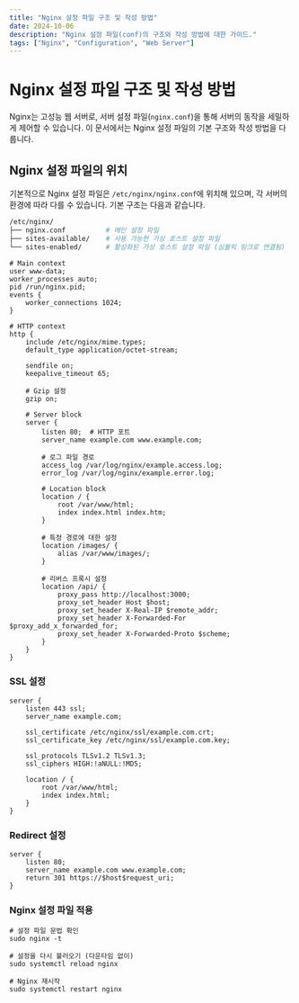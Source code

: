 ```yaml
---
title: "Nginx 설정 파일 구조 및 작성 방법"
date: 2024-10-06
description: "Nginx 설정 파일(conf)의 구조와 작성 방법에 대한 가이드."
tags: ["Nginx", "Configuration", "Web Server"]
---
```


# Nginx 설정 파일 구조 및 작성 방법

Nginx는 고성능 웹 서버로, 서버 설정 파일(`nginx.conf`)을 통해 서버의 동작을 세밀하게 제어할 수 있습니다. 이 문서에서는 Nginx 설정 파일의 기본 구조와 작성 방법을 다룹니다.

## Nginx 설정 파일의 위치
기본적으로 Nginx 설정 파일은 `/etc/nginx/nginx.conf`에 위치해 있으며, 각 서버의 환경에 따라 다를 수 있습니다. 기본 구조는 다음과 같습니다.

```bash
/etc/nginx/
├── nginx.conf          # 메인 설정 파일
├── sites-available/    # 사용 가능한 가상 호스트 설정 파일
└── sites-enabled/      # 활성화된 가상 호스트 설정 파일 (심볼릭 링크로 연결됨)
```

```code
# Main context
user www-data;
worker_processes auto;
pid /run/nginx.pid;
events {
    worker_connections 1024;
}

# HTTP context
http {
    include /etc/nginx/mime.types;
    default_type application/octet-stream;

    sendfile on;
    keepalive_timeout 65;

    # Gzip 설정
    gzip on;

    # Server block
    server {
        listen 80;  # HTTP 포트
        server_name example.com www.example.com;

        # 로그 파일 경로
        access_log /var/log/nginx/example.access.log;
        error_log /var/log/nginx/example.error.log;

        # Location block
        location / {
            root /var/www/html;
            index index.html index.htm;
        }

        # 특정 경로에 대한 설정
        location /images/ {
            alias /var/www/images/;
        }

        # 리버스 프록시 설정
        location /api/ {
            proxy_pass http://localhost:3000;
            proxy_set_header Host $host;
            proxy_set_header X-Real-IP $remote_addr;
            proxy_set_header X-Forwarded-For $proxy_add_x_forwarded_for;
            proxy_set_header X-Forwarded-Proto $scheme;
        }
    }
}

```


### SSL 설정

```code
server {
    listen 443 ssl;
    server_name example.com;

    ssl_certificate /etc/nginx/ssl/example.com.crt;
    ssl_certificate_key /etc/nginx/ssl/example.com.key;

    ssl_protocols TLSv1.2 TLSv1.3;
    ssl_ciphers HIGH:!aNULL:!MD5;

    location / {
        root /var/www/html;
        index index.html;
    }
}
```



### Redirect 설정
```code
server {
    listen 80;
    server_name example.com www.example.com;
    return 301 https://$host$request_uri;
}
```


### Nginx 설정 파일 적용
```code
# 설정 파일 문법 확인
sudo nginx -t

# 설정을 다시 불러오기 (다운타임 없이)
sudo systemctl reload nginx

# Nginx 재시작
sudo systemctl restart nginx

```